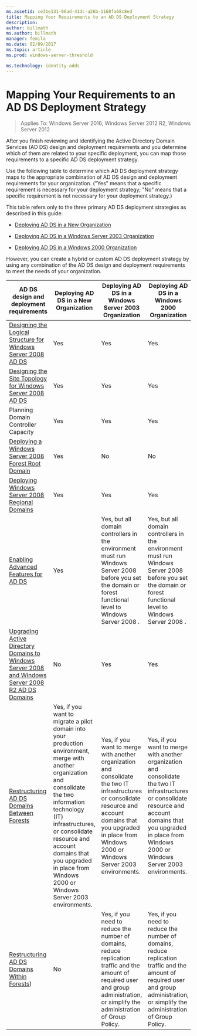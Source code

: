 ```yaml
---
ms.assetid: ce3be131-06ad-41dc-a26b-1168fa68c8ed
title: Mapping Your Requirements to an AD DS Deployment Strategy
description:
author: billmath
ms.author: billmath
manager: femila
ms.date: 02/09/2017
ms.topic: article
ms.prod: windows-server-threshold

ms.technology: identity-adds
---
```


# Mapping Your Requirements to an AD DS Deployment Strategy

>Applies To: Windows Server 2016, Windows Server 2012 R2, Windows Server 2012

After you finish reviewing and identifying the Active Directory Domain Services (AD DS) design and deployment requirements and you determine which of them are related to your specific deployment, you can map those requirements to a specific AD DS deployment strategy.  
  
Use the following table to determine which AD DS deployment strategy maps to the appropriate combination of AD DS design and deployment requirements for your organization. ("Yes" means that a specific requirement is necessary for your deployment strategy; "No" means that a specific requirement is not necessary for your deployment strategy.)  
  
This table refers only to the three primary AD DS deployment strategies as described in this guide:  
  
-   [Deploying AD DS in a New Organization](../../ad-ds/plan/Deploying-AD-DS-in-a-New-Organization.md)  
  
-   [Deploying AD DS in a Windows Server 2003 Organization](../../ad-ds/plan/Deploying-AD-DS-in-a-Windows-Server-2003-Organization.md)  
  
-   [Deploying AD DS in a Windows 2000 Organization](../../ad-ds/plan/Deploying-AD-DS-in-a-Windows-2000-Organization.md)  
  
However, you can create a hybrid or custom AD DS deployment strategy by using any combination of the AD DS design and deployment requirements to meet the needs of your organization.  
  
|AD DS design and deployment requirements|Deploying AD DS in a New Organization|Deploying AD DS in a Windows Server 2003 Organization|Deploying AD DS in a Windows 2000 Organization|  
|--------------------------------------------|-----------------------------------------|---------------------------------------------------------|--------------------------------------------------|  
|[Designing the Logical Structure for Windows Server 2008 AD DS](https://technet.microsoft.com/library/cc770806.aspx)|Yes|Yes|Yes|  
|[Designing the Site Topology for Windows Server 2008 AD DS](Designing-the-Site-Topology.md)|Yes|Yes|Yes|  
|Planning Domain Controller Capacity|Yes|Yes|Yes|  
|[Deploying a Windows Server 2008 Forest Root Domain](https://technet.microsoft.com/library/cc731174.aspx)|Yes|No|No|  
|[Deploying Windows Server 2008 Regional Domains](https://technet.microsoft.com/library/cc755118.aspx)|Yes|Yes|Yes|  
|[Enabling Advanced Features for AD DS](../../ad-ds/plan/Enabling-Advanced-Features-for-AD-DS.md)|Yes|Yes, but all domain controllers in the environment must run  Windows Server 2008  before you set the domain or forest functional level to  Windows Server 2008 .|Yes, but all domain controllers in the environment must run  Windows Server 2008  before you set the domain or forest functional level to  Windows Server 2008 .|  
|[Upgrading Active Directory Domains to Windows Server 2008 and Windows Server 2008 R2 AD DS Domains](https://technet.microsoft.com/library/cc731188.aspx)|No|Yes|Yes|  
|[Restructuring AD DS Domains Between Forests](http://go.microsoft.com/fwlink/?LinkId=93678)|Yes, if you want to migrate a pilot domain into your production environment, merge with another organization and consolidate the two information technology (IT) infrastructures, or consolidate resource and account domains that you upgraded in place from Windows 2000 or Windows Server 2003 environments.|Yes, if you want to merge with another organization and consolidate the two IT infrastructures or consolidate resource and account domains that you upgraded in place from Windows 2000 or Windows Server 2003 environments.|Yes, if you want to merge with another organization and consolidate the two IT infrastructures or consolidate resource and account domains that you upgraded in place from Windows 2000 or Windows Server 2003 environments.|  
|[Restructuring AD DS Domains Within Forests](http://go.microsoft.com/fwlink/?LinkId=82740))|No|Yes, if you need to reduce the number of domains, reduce replication traffic and the amount of required user and group administration, or simplify the administration of Group Policy.|Yes, if you need to reduce the number of domains, reduce replication traffic and the amount of required user and group administration, or simplify the administration of Group Policy.|  
  


